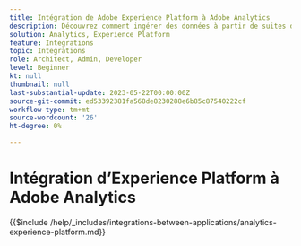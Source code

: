 ```yaml
---
title: Intégration de Adobe Experience Platform à Adobe Analytics
description: Découvrez comment ingérer des données à partir de suites de rapports Adobe Analytics dans Experience Platform.
solution: Analytics, Experience Platform
feature: Integrations
topic: Integrations
role: Architect, Admin, Developer
level: Beginner
kt: null
thumbnail: null
last-substantial-update: 2023-05-22T00:00:00Z
source-git-commit: ed53392381fa568de8230288e6b85c87540222cf
workflow-type: tm+mt
source-wordcount: '26'
ht-degree: 0%

---
```



# Intégration d’Experience Platform à Adobe Analytics

{{$include /help/_includes/integrations-between-applications/analytics-experience-platform.md}}
